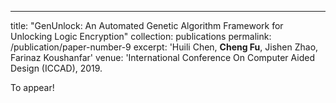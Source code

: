 ---
title: "GenUnlock: An Automated Genetic Algorithm Framework for Unlocking Logic Encryption"
collection: publications
permalink: /publication/paper-number-9
excerpt: 'Huili Chen, <Strong>Cheng Fu</Strong>, Jishen Zhao, Farinaz Koushanfar'
venue: 'International Conference On Computer Aided Design (ICCAD), 2019. 
<!-- This paper is about the number 2. The number 3 is left for future work.
 -->

To appear!

<!-- [Download paper here](https://arxiv.org/abs/1810.02068) -->

<!-- Recommended citation: Your Name, You. (2010). "Paper Title Number 2." <i>Journal 1</i>. 1(2). -->